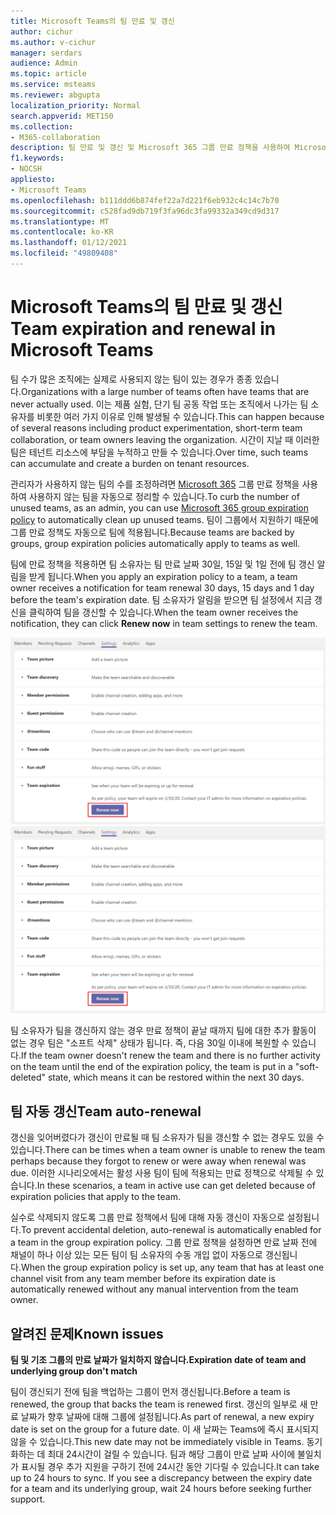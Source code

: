 ```yaml
---
title: Microsoft Teams의 팀 만료 및 갱신
author: cichur
ms.author: v-cichur
manager: serdars
audience: Admin
ms.topic: article
ms.service: msteams
ms.reviewer: abgupta
localization_priority: Normal
search.appverid: MET150
ms.collection:
- M365-collaboration
description: 팀 만료 및 갱신 및 Microsoft 365 그룹 만료 정책을 사용하여 Microsoft Teams에서 사용하지 않는 팀을 자동으로 정리하는 방법에 대해 자세히 배워야 합니다.
f1.keywords:
- NOCSH
appliesto:
- Microsoft Teams
ms.openlocfilehash: b111ddd6b874fef22a7d221f6eb932c4c14c7b70
ms.sourcegitcommit: c528fad9db719f3fa96dc3fa99332a349cd9d317
ms.translationtype: MT
ms.contentlocale: ko-KR
ms.lasthandoff: 01/12/2021
ms.locfileid: "49809408"
---
```

# <a name="team-expiration-and-renewal-in-microsoft-teams"></a><span data-ttu-id="ca8de-103">Microsoft Teams의 팀 만료 및 갱신</span><span class="sxs-lookup"><span data-stu-id="ca8de-103">Team expiration and renewal in Microsoft Teams</span></span>

<span data-ttu-id="ca8de-104">팀 수가 많은 조직에는 실제로 사용되지 않는 팀이 있는 경우가 종종 있습니다.</span><span class="sxs-lookup"><span data-stu-id="ca8de-104">Organizations with a large number of teams often have teams that are never actually used.</span></span> <span data-ttu-id="ca8de-105">이는 제품 실험, 단기 팀 공동 작업 또는 조직에서 나가는 팀 소유자를 비롯한 여러 가지 이유로 인해 발생될 수 있습니다.</span><span class="sxs-lookup"><span data-stu-id="ca8de-105">This can happen because of several reasons including product experimentation, short-term team collaboration, or team owners leaving the organization.</span></span> <span data-ttu-id="ca8de-106">시간이 지날 때 이러한 팀은 테넌트 리소스에 부담을 누적하고 만들 수 있습니다.</span><span class="sxs-lookup"><span data-stu-id="ca8de-106">Over time, such teams can accumulate and create a burden on tenant resources.</span></span>  

<span data-ttu-id="ca8de-107">관리자가 사용하지 않는 팀의 수를 조정하려면 [Microsoft 365](https://docs.microsoft.com/microsoft-365/admin/create-groups/office-365-groups-expiration-policy) 그룹 만료 정책을 사용하여 사용하지 않는 팀을 자동으로 정리할 수 있습니다.</span><span class="sxs-lookup"><span data-stu-id="ca8de-107">To curb the number of unused teams, as an admin, you can use [Microsoft 365 group expiration policy](https://docs.microsoft.com/microsoft-365/admin/create-groups/office-365-groups-expiration-policy) to automatically clean up unused teams.</span></span> <span data-ttu-id="ca8de-108">팀이 그룹에서 지원하기 때문에 그룹 만료 정책도 자동으로 팀에 적용됩니다.</span><span class="sxs-lookup"><span data-stu-id="ca8de-108">Because teams are backed by groups, group expiration policies automatically apply to teams as well.</span></span>

<span data-ttu-id="ca8de-109">팀에 만료 정책을 적용하면 팀 소유자는 팀 만료 날짜 30일, 15일 및 1일 전에 팀 갱신 알림을 받게 됩니다.</span><span class="sxs-lookup"><span data-stu-id="ca8de-109">When you apply an expiration policy to a team, a team owner receives a notification for team renewal 30 days, 15 days and 1 day before the team's expiration date.</span></span> <span data-ttu-id="ca8de-110">팀 소유자가 알림을 받으면 팀  설정에서 지금 갱신을 클릭하여 팀을 갱신할 수 있습니다.</span><span class="sxs-lookup"><span data-stu-id="ca8de-110">When the team owner receives the notification, they can click **Renew now** in team settings to renew the team.</span></span>

<span data-ttu-id="ca8de-111">![팀 설정에서 팀을 갱신하는 지금 갱신 단추 스크린샷](media/team-expiration.png "팀 설정에서 팀을 갱신하는 지금 갱신 단추 스크린샷")</span><span class="sxs-lookup"><span data-stu-id="ca8de-111">![Screenshot of the Renew Now button to renew a team in team settings](media/team-expiration.png "Screenshot of the Renew Now button to renew a team in team settings")</span></span>

<span data-ttu-id="ca8de-112">팀 소유자가 팀을 갱신하지 않는 경우 만료 정책이 끝날 때까지 팀에 대한 추가 활동이 없는 경우 팀은 "소프트 삭제" 상태가 됩니다. 즉, 다음 30일 이내에 복원할 수 있습니다.</span><span class="sxs-lookup"><span data-stu-id="ca8de-112">If the team owner doesn't renew the team and there is no further activity on the team until the end of the expiration policy, the team is put in a "soft-deleted" state, which means it can be restored within the next 30 days.</span></span>

## <a name="team-auto-renewal"></a><span data-ttu-id="ca8de-113">팀 자동 갱신</span><span class="sxs-lookup"><span data-stu-id="ca8de-113">Team auto-renewal</span></span>

<span data-ttu-id="ca8de-114">갱신을 잊어버렸다가 갱신이 만료될 때 팀 소유자가 팀을 갱신할 수 없는 경우도 있을 수 있습니다.</span><span class="sxs-lookup"><span data-stu-id="ca8de-114">There can be times when a team owner is unable to renew the team perhaps because they forgot to renew or were away when renewal was due.</span></span> <span data-ttu-id="ca8de-115">이러한 시나리오에서는 활성 사용 팀이 팀에 적용되는 만료 정책으로 삭제될 수 있습니다.</span><span class="sxs-lookup"><span data-stu-id="ca8de-115">In these scenarios, a team in active use can get deleted because of expiration policies that apply to the team.</span></span>  

<span data-ttu-id="ca8de-116">실수로 삭제되지 않도록 그룹 만료 정책에서 팀에 대해 자동 갱신이 자동으로 설정됩니다.</span><span class="sxs-lookup"><span data-stu-id="ca8de-116">To prevent accidental deletion, auto-renewal is automatically enabled for a team in the group expiration policy.</span></span> <span data-ttu-id="ca8de-117">그룹 만료 정책을 설정하면 만료 날짜 전에 채널이 하나 이상 있는 모든 팀이 팀 소유자의 수동 개입 없이 자동으로 갱신됩니다.</span><span class="sxs-lookup"><span data-stu-id="ca8de-117">When the group expiration policy is set up, any team that has at least one channel visit from any team member before its expiration date is automatically renewed without any manual intervention from the team owner.</span></span>

## <a name="known-issues"></a><span data-ttu-id="ca8de-118">알려진 문제</span><span class="sxs-lookup"><span data-stu-id="ca8de-118">Known issues</span></span>

<span data-ttu-id="ca8de-119">**팀 및 기조 그룹의 만료 날짜가 일치하지 않습니다.**</span><span class="sxs-lookup"><span data-stu-id="ca8de-119">**Expiration date of team and underlying group don't match**</span></span>

<span data-ttu-id="ca8de-120">팀이 갱신되기 전에 팀을 백업하는 그룹이 먼저 갱신됩니다.</span><span class="sxs-lookup"><span data-stu-id="ca8de-120">Before a team is renewed, the group that backs the team is renewed first.</span></span> <span data-ttu-id="ca8de-121">갱신의 일부로 새 만료 날짜가 향후 날짜에 대해 그룹에 설정됩니다.</span><span class="sxs-lookup"><span data-stu-id="ca8de-121">As part of renewal, a new expiry date is set on the group for a future date.</span></span> <span data-ttu-id="ca8de-122">이 새 날짜는 Teams에 즉시 표시되지 않을 수 있습니다.</span><span class="sxs-lookup"><span data-stu-id="ca8de-122">This new date may not be immediately visible in Teams.</span></span> <span data-ttu-id="ca8de-123">동기화하는 데 최대 24시간이 걸릴 수 있습니다. 팀과 해당 그룹이 만료 날짜 사이에 불일치가 표시될 경우 추가 지원을 구하기 전에 24시간 동안 기다릴 수 있습니다.</span><span class="sxs-lookup"><span data-stu-id="ca8de-123">It can take up to 24 hours to sync. If you see a discrepancy between the expiry date for a team and its underlying group, wait 24 hours before seeking further support.</span></span>
